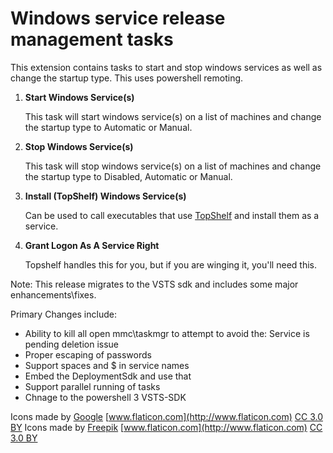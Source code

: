 # Windows service release management tasks
This extension contains tasks to start and stop windows services as well as change the startup type. This uses powershell remoting.

1. **Start Windows Service(s)**

	This task will start windows service(s) on a list of machines and change the startup type to Automatic or Manual.

2. **Stop Windows Service(s)**

	This task will stop windows service(s) on a list of machines and change the startup type to Disabled, Automatic or Manual.

3. **Install (TopShelf) Windows Service(s)**
	
	Can be used to call executables that use [TopShelf](http://topshelf-project.com/) and install them as a service.

4. **Grant Logon As A Service Right**

	Topshelf handles this for you, but if you are winging it, you'll need this.
	
Note: This release migrates to the VSTS sdk and includes some major enhancements\fixes.

Primary Changes include:

 * Ability to kill all open mmc\taskmgr to attempt to avoid the: Service is pending deletion issue
 * Proper escaping of passwords
 * Support spaces and $ in service names
 * Embed the DeploymentSdk and use that
 * Support parallel running of tasks
 * Chnage to the powershell 3 VSTS-SDK
 

Icons made by [Google](http://www.flaticon.com/authors/google) [www.flaticon.com](http://www.flaticon.com) [CC 3.0 BY](http://creativecommons.org/licenses/by/3.0/)
Icons made by [Freepik](http://www.freepik.com) [www.flaticon.com](http://www.flaticon.com) [CC 3.0 BY](http://creativecommons.org/licenses/by/3.0/)
